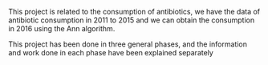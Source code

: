 This project is related to the consumption of antibiotics,
we have the data of antibiotic consumption in 2011 to 2015 and we can obtain the consumption in 2016 using the Ann algorithm.

This project has been done in three general phases, and the information and work done in each phase have been explained separately
